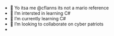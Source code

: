 - 👋 Yo itsa me @cflanns its not a mario reference
- 👀 I’m intersted in learning C#
- 🌱 I’m currently learning C#
- 💞️ I’m looking to collaborate on cyber patriots
- 

<!---
cflanns/cflanns is a ✨ special ✨ repository because its `README.md` (this file) appears on your GitHub profile.
You can click the Preview link to take a look at your changes.
--->
